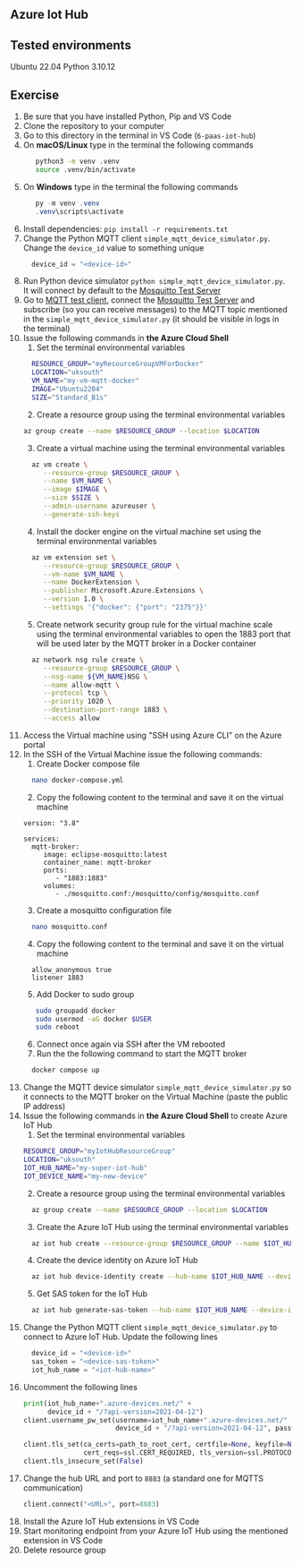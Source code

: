 ## Azure Iot Hub

## Tested environments
Ubuntu 22.04
Python 3.10.12

## Exercise
1. Be sure that you have installed Python, Pip and VS Code
2. Clone the repository to your computer
3. Go to this directory in the terminal in VS Code (`6-paas-iot-hub`)
4. On **macOS/Linux** type in the terminal the following commands
   ```bash
      python3 -m venv .venv
      source .venv/bin/activate
   ```
5. On **Windows** type in the terminal the following commands
   ```powershell
      py -m venv .venv
      .venv\scripts\activate
   ```
6. Install dependencies: `pip install -r requirements.txt`
7. Change the Python MQTT client `simple_mqtt_device_simulator.py`. Change the `device_id` value to something unique
    ```Python
      device_id = "<device-id>"
    ```
8. Run Python device simulator `python simple_mqtt_device_simulator.py`. It will connect by default to the [Mosquitto Test Server](https://test.mosquitto.org/)
9. Go to [MQTT test client](https://testclient-cloud.mqtt.cool/), connect the [Mosquitto Test Server](https://test.mosquitto.org/) and subscribe (so you can receive messages) to the MQTT topic mentioned in the `simple_mqtt_device_simulator.py` (it should be visible in logs in the terminal)
10. Issue the following commands in **the Azure Cloud Shell**
    1.  Set the terminal environmental variables 
    ```bash
      RESOURCE_GROUP="myResourceGroupVMForDocker"
      LOCATION="uksouth"
      VM_NAME="my-vm-mqtt-docker"
      IMAGE="Ubuntu2204"
      SIZE="Standard_B1s"
    ```
    2. Create a resource group using the terminal environmental variables
    ```bash
    az group create --name $RESOURCE_GROUP --location $LOCATION
    ```
    3. Create a virtual machine using the terminal environmental variables
    ```bash
      az vm create \
         --resource-group $RESOURCE_GROUP \
         --name $VM_NAME \
         --image $IMAGE \
         --size $SIZE \
         --admin-username azureuser \
         --generate-ssh-keys
    ```
    4. Install the docker engine on the virtual machine set using the terminal environmental variables
    ```bash
      az vm extension set \
         --resource-group $RESOURCE_GROUP \
         --vm-name $VM_NAME \
         --name DockerExtension \
         --publisher Microsoft.Azure.Extensions \
         --version 1.0 \
         --settings '{"docker": {"port": "2375"}}'
    ```
    5. Create network security group rule for the virtual machine scale using the terminal environmental variables to open the 1883 port that will be used later by the MQTT broker in a Docker container 
    ```bash
      az network nsg rule create \
         --resource-group $RESOURCE_GROUP \
         --nsg-name ${VM_NAME}NSG \
         --name allow-mqtt \
         --protocol tcp \
         --priority 1020 \
         --destination-port-range 1883 \
         --access allow
    ```
11. Access the Virtual machine using "SSH using Azure CLI" on the Azure portal
12. In the SSH of the Virtual Machine issue the following commands:
    1.  Create Docker compose file 
    ```bash
      nano docker-compose.yml
    ```
    2. Copy the following content to the terminal and save it on the virtual machine
    ```
    version: "3.8"

    services:
      mqtt-broker:
         image: eclipse-mosquitto:latest
         container_name: mqtt-broker
         ports:
            - "1883:1883"
         volumes:
            - ./mosquitto.conf:/mosquitto/config/mosquitto.conf
    ```
    3. Create a mosquitto configuration file
    ```bash
      nano mosquitto.conf
    ```
    4. Copy the following content to the terminal and save it on the virtual machine
    ```
      allow_anonymous true
      listener 1883
    ```
    5. Add Docker to sudo group
      ```bash
         sudo groupadd docker
         sudo usermod -aG docker $USER
         sudo reboot
      ```
    6. Connect once again via SSH after the VM rebooted
    7. Run the the following command to start the MQTT broker
    ```bash
      docker compose up
    ```
13. Change the MQTT device simulator `simple_mqtt_device_simulator.py` so it connects to the MQTT broker on the Virtual Machine (paste the public IP address)
14. Issue the following commands in **the Azure Cloud Shell** to create Azure IoT Hub
    1.  Set the terminal environmental variables 
    ```bash
    RESOURCE_GROUP="myIotHubResourceGroup"
    LOCATION="uksouth"
    IOT_HUB_NAME="my-super-iot-hub"
    IOT_DEVICE_NAME="my-new-device"
    ```
    2. Create a resource group using the terminal environmental variables
    ```bash
      az group create --name $RESOURCE_GROUP --location $LOCATION
    ```
    3. Create the Azure IoT Hub using the terminal environmental variables
    ```bash
      az iot hub create --resource-group $RESOURCE_GROUP --name $IOT_HUB_NAME --location $LOCATION --sku F1 --partition-count 2
    ```
    4. Create the device identity on Azure IoT Hub
    ```bash
      az iot hub device-identity create --hub-name $IOT_HUB_NAME --device-id $IOT_DEVICE_NAME
    ```
    5. Get SAS token for the IoT Hub
    ```bash
      az iot hub generate-sas-token --hub-name $IOT_HUB_NAME --device-id $IOT_DEVICE_NAME --output table
    ```
15. Change the Python MQTT client `simple_mqtt_device_simulator.py` to connect to Azure IoT Hub. Update the following lines
    ```Python
      device_id = "<device-id>"
      sas_token = "<device-sas-token>"
      iot_hub_name = "<iot-hub-name>"
    ```
16. Uncomment the following lines
    ```Python
    print(iot_hub_name+".azure-devices.net/" +
          device_id + "/?api-version=2021-04-12")
    client.username_pw_set(username=iot_hub_name+".azure-devices.net/" +
                           device_id + "/?api-version=2021-04-12", password=sas_token)

    client.tls_set(ca_certs=path_to_root_cert, certfile=None, keyfile=None,
                   cert_reqs=ssl.CERT_REQUIRED, tls_version=ssl.PROTOCOL_TLSv1_2, ciphers=None)
    client.tls_insecure_set(False)
    ```
17. Change the hub URL and port to `8883` (a standard one for MQTTS communication)
    ```Python
    client.connect("<URL>", port=8883)
    ```
18. Install the Azure IoT Hub extensions in VS Code
19. Start monitoring endpoint from your Azure IoT Hub using the mentioned extension in VS Code
20. Delete resource group